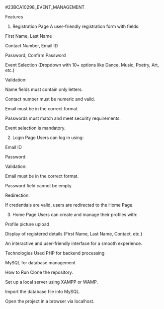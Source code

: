 #23BCA10298_EVENT_MANAGEMENT

Features
1. Registration Page
A user-friendly registration form with fields:

First Name, Last Name

Contact Number, Email ID

Password, Confirm Password

Event Selection (Dropdown with 10+ options like Dance, Music, Poetry, Art, etc.)

Validation:

Name fields must contain only letters.

Contact number must be numeric and valid.

Email must be in the correct format.

Passwords must match and meet security requirements.

Event selection is mandatory.

2. Login Page
Users can log in using:

Email ID

Password

Validation:

Email must be in the correct format.

Password field cannot be empty.

Redirection:

If credentials are valid, users are redirected to the Home Page.

3. Home Page
Users can create and manage their profiles with:

Profile picture upload

Display of registered details (First Name, Last Name, Contact, etc.)

An interactive and user-friendly interface for a smooth experience.

Technologies Used
PHP for backend processing

MySQL for database management

How to Run
Clone the repository.

Set up a local server using XAMPP or WAMP.

Import the database file into MySQL.

Open the project in a browser via localhost.
